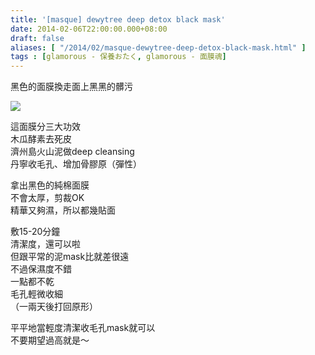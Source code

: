 ```yaml
---
title: '[masque] dewytree deep detox black mask'
date: 2014-02-06T22:00:00.000+08:00
draft: false
aliases: [ "/2014/02/masque-dewytree-deep-detox-black-mask.html" ]
tags : [glamorous - 保養おたく, glamorous - 面膜魂]
---
```


黑色的面膜換走面上黑黑的髒污  

![](/images/dewytreedetox.jpg)

這面膜分三大功效  
木瓜酵素去死皮  
濟州島火山泥做deep cleansing  
丹寧收毛孔、增加骨膠原（彈性）

  

拿出黑色的純棉面膜  
不會太厚，剪裁OK  
精華又夠濕，所以都幾貼面

  

敷15-20分鐘  
清潔度，還可以啦  
但跟平常的泥mask比就差很遠  
不過保濕度不錯  
一點都不乾  
毛孔輕微收細  
（一兩天後打回原形）

  

平平地當輕度清潔收毛孔mask就可以  
不要期望過高就是～
